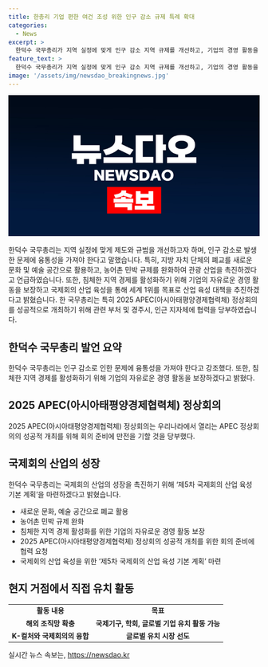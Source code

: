 ```yaml
---
title: 한총리 기업 편한 여건 조성 위한 인구 감소 규제 특례 확대
categories:
  - News
excerpt: >
  한덕수 국무총리가 지역 실정에 맞게 인구 감소 지역 규제를 개선하고, 기업의 경영 활동을 보장하기 위한 대책을 추진한다고 밝혔다. 또한, 국제회의 산업 육성을 위해 제5차 국제회의 산업 육성 기본 계획을 마련하고, 2028년까지 세계 1위의 국제회의 개최 건수를 목표로 세우며, 2025 APEC 정상회의를 성공적으로 개최하길 당부했다.
feature_text: >
  한덕수 국무총리가 지역 실정에 맞게 인구 감소 지역 규제를 개선하고, 기업의 경영 활동을 보장하기 위한 대책을 추진한다고 밝혔다. 또한, 국제회의 산업 육성을 위해 제5차 국제회의 산업 육성 기본 계획을 마련하고, 2028년까지 세계 1위의 국제회의 개최 건수를 목표로 세우며, 2025 APEC 정상회의를 성공적으로 개최하길 당부했다.
image: '/assets/img/newsdao_breakingnews.jpg'
---
```


<p><img src="/assets/img/newsdao_breakingnews.jpg" alt="cryptoinkorea 속보" /></p>

<p data-ke-size="size16">한덕수 국무총리는 지역 실정에 맞게 제도와 규범을 개선하고자 하며, 인구 감소로 발생한 문제에 융통성을 가져야 한다고 말했습니다. 특히, 지방 자치 단체의 폐교를 새로운 문화 및 예술 공간으로 활용하고, 농어촌 민박 규제를 완화하여 관광 산업을 촉진하겠다고 언급하였습니다. 또한, 침체한 지역 경제를 활성화하기 위해 기업의 자유로운 경영 활동을 보장하고 국제회의 산업 육성을 통해 세계 1위를 목표로 산업 육성 대책을 추진하겠다고 밝혔습니다. 한 국무총리는 특히 2025 APEC(아시아태평양경제협력체) 정상회의를 성공적으로 개최하기 위해 관련 부처 및 경주시, 인근 지자체에 협력을 당부하였습니다.</p>

<h2 data-ke-size="size26">한덕수 국무총리 발언 요약</h2>

<p data-ke-size="size16">한덕수 국무총리는 인구 감소로 인한 문제에 융통성을 가져야 한다고 강조했다. 또한, 침체한 지역 경제를 활성화하기 위해 기업의 자유로운 경영 활동을 보장하겠다고 밝혔다.</p>

<h2 data-ke-size="size26">2025 APEC(아시아태평양경제협력체) 정상회의</h2>

<p data-ke-size="size16">2025 APEC(아시아태평양경제협력체) 정상회의는 우리나라에서 열리는 APEC 정상회의의 성공적 개최를 위해 회의 준비에 만전을 기할 것을 당부했다.</p>

<h2 data-ke-size="size26">국제회의 산업의 성장</h2>

<p data-ke-size="size16">한덕수 국무총리는 국제회의 산업의 성장을 촉진하기 위해 ‘제5차 국제회의 산업 육성 기본 계획’을 마련하겠다고 밝혔습니다.</p>

<ul>
  <li>새로운 문화, 예술 공간으로 폐교 활용</li>
  <li>농어촌 민박 규제 완화</li>
  <li>침체한 지역 경제 활성화를 위한 기업의 자유로운 경영 활동 보장</li>
  <li>2025 APEC(아시아태평양경제협력체) 정상회의 성공적 개최를 위한 회의 준비에 협력 요청</li>
  <li>국제회의 산업 육성을 위한 ‘제5차 국제회의 산업 육성 기본 계획’ 마련</li>
</ul>

<h2 data-ke-size="size26">현지 거점에서 직접 유치 활동</h2>

<table>
  <tr>
    <td style="text-align: center; height: 17px;"><b>활동 내용</b></td>
    <td style="text-align: center; height: 17px;"><b>목표</b></td>
  </tr>
  <tr>
    <td style="text-align: center; height: 17px;"><b>해외 조직망 확충</b></td>
    <td style="text-align: center; height: 17px;"><b>국제기구, 학회, 글로벌 기업 유치 활동 가능</b></td>
  </tr>
  <tr>
    <td style="text-align: center; height: 17px;"><b>K-컬처와 국제회의의 융합</b></td>
    <td style="text-align: center; height: 17px;"><b>글로벌 유치 시장 선도</b></td>
  </tr>
</table>
실시간 뉴스 속보는, <a href="https://newsdao.kr" rel="dofollow">https://newsdao.kr</a>


